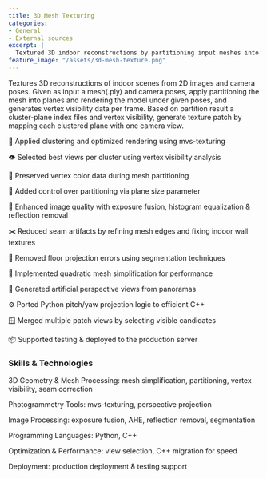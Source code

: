 ```yaml
---
title: 3D Mesh Texturing
categories:
- General
- External sources
excerpt: |
  Textured 3D indoor reconstructions by partitioning input meshes into planes and mapping optimal camera views based on vertex visibility and clustering.
feature_image: "/assets/3d-mesh-texture.png"
---
```


Textures 3D reconstructions of indoor scenes from 2D images and camera poses.  Given as input a mesh(.ply) and camera poses, apply partitioning the mesh into planes and rendering the model under given poses, and generates vertex visibility data per frame. Based on partition result a cluster-plane index files and vertex visibility, generate texture patch by mapping each clustered plane with one camera view. 

<!-- more -->

🧠 Applied clustering and optimized rendering using mvs-texturing

👁️ Selected best views per cluster using vertex visibility analysis

🎨 Preserved vertex color data during mesh partitioning

📐 Added control over partitioning via plane size parameter

🌅 Enhanced image quality with exposure fusion, histogram equalization & reflection removal

✂️ Reduced seam artifacts by refining mesh edges and fixing indoor wall textures

🚫 Removed floor projection errors using segmentation techniques

🧩 Implemented quadratic mesh simplification for performance

🔄 Generated artificial perspective views from panoramas

⚙️ Ported Python pitch/yaw projection logic to efficient C++

🪟 Merged multiple patch views by selecting visible candidates

📦 Supported testing & deployed to the production server

### Skills & Technologies

3D Geometry & Mesh Processing: mesh simplification, partitioning, vertex visibility, seam correction

Photogrammetry Tools: mvs-texturing, perspective projection

Image Processing: exposure fusion, AHE, reflection removal, segmentation

Programming Languages: Python, C++

Optimization & Performance: view selection, C++ migration for speed

Deployment: production deployment & testing support